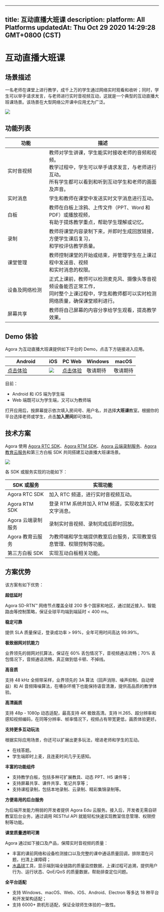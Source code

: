 
---
title: 互动直播大班课
description: 
platform: All Platforms
updatedAt: Thu Oct 29 2020 14:29:28 GMT+0800 (CST)
---
# 互动直播大班课
## 场景描述

一名老师在课堂上进行教学，成千上万的学生通过网络实时观看和收听；同时，学生可以举手请求发言，与老师进行实时音视频互动，这就是一个典型的互动直播大班课场景。该场景在大型网络公开课中应用尤为广泛。

![](https://web-cdn.agora.io/docs-files/1579169438469)

## 功能列表

| 功能 | 描述 | 
| ---------------- | ---------------- | 
| 实时音视频     | 教师对学生讲课，学生能实时接收老师的音频和视频。<br>教学过程中，学生可以举手请求发言，与老师进行互动。<br>所有学生都可以看到和听到互动学生和老师的画面及声音。      | 
| 实时消息 | 学生和教师在课堂中发送实时文字消息进行互动。 |
| 白板 | 教师在白板上涂鸦、上传文件（PPT、Word 和 PDF）或播放视频，<br>有助于提炼教学重点，帮助学生理解或记忆。  |
| 录制 | 教师将课堂内容录制下来，并即时生成回放链接，方便学生课后复习，<br>和学校评估教学质量。 |
| 课堂管理 | 教师控制课堂的开始或结束，并管理学生在上课过程中发送音、视频<br>和实时消息的权限。 |
| 设备及网络检测 | 正式上课前，教师可以检测麦克风、摄像头等音视频设备能否正常工作，<br>同时整个上课过程中，学生和教师都可以实时检测网络质量，确保课堂顺利进行。 |
| 屏幕共享 | 教师将自己屏幕的内容分享给学生观看，提高教学效果。 |



## Demo 体验

Agora 为互动直播大班课提供如下平台的 Demo，点击下方链接进入应用。

<style> table th:first-of-type {     width: 120px; } th:second-of-type {     width: 100px; }</style>
| Android | iOS | PC Web | Windows | macOS |
| ---------------- | ---------------- | ---------------- | ---------------- | ---------------- |
| [点击体验](https://download.agora.io/demo/release/app-AgoraCloudClass-release.apk)  | ![](https://web-cdn.agora.io/docs-files/1581407452682) |  [点击体验](https://solutions.agora.io/education/web/#/)      | 敬请期待 | 敬请期待 |

目前：
- Android 和 iOS 端为学生端
- Web 端既可以为学生端，又可以为教师端

打开应用后，按屏幕提示依次填入房间号、用户名，并选择**大班课**教室。根据你的平台选择老师或学生，点击**加入房间**即可体验。


## 技术方案

Agora 使用 [Agora RTC SDK](https://docs.agora.io/cn/Agora%20Platform/terms?platform=All%20Platforms#agora-rtc-sdk)、[Agora RTM SDK](https://docs.agora.io/cn/Agora%20Platform/terms?platform=All%20Platforms#agora-rtm-sdk)、[Agora 云端录制服务](https://docs.agora.io/cn/Agora%20Platform/terms?platform=All%20Platforms#cloud-recording)、[Agora 教育云服务](https://agoradoc.github.io/cn/edu-cloud-service/restfulapi/)和第三方白板 SDK 共同搭建互动直播大班课场景。

![](https://web-cdn.agora.io/docs-files/1589179187327)

各 SDK 或服务实现的功能如下：

| SDK 或服务 | 实现功能 | 
| ---------------- | ---------------- | 
| Agora RTC SDK      | 加入 RTC 频道，进行实时音视频互动。      | 
| Agora RTM SDK      | 登录 RTM 系统并加入 RTM 频道，实现收发实时文字消息。      | 
| Agora 云端录制服务 | 录制实时音视频、录制完成后即时回放。 |
| Agora 教育云服务      | 为教师端和学生端提供教室后台服务，实现教室信息管理、权限控制等功能。      | 
| 第三方白板 SDK | 实现互动白板相关功能。|

## 方案优势

该方案有如下优势：

**超低延时**

Agora SD-RTN™ 网络节点覆盖全球 200 多个国家和地区，通过就近接入、智能路由等控制策略，保证全球平均端到端延时 < 400 ms。

**稳定可靠**

提供 SLA 质量保证，登录成功率 > 99%，全年可用时间高达 99.99%。

**极致弱网对抗能力**

业界领先的弱网对抗算法，保证在 60% 丢包情况下，音视频通话流畅；70% 丢包情况下，音频通话流畅，真正做到低卡顿、不掉线。


**高音质**

支持 48 kHz 全频带采样，业界领先的 3A 算法（回声消除、噪声抑制、自动增益）和 AI 音频降噪算法，在嘈杂环境下也能保持语音清澈，提供高品质的教学体验。

**高清画质**

支持 48p - 1080p 动态适配，最高支持 4K 极致高清。支持 H.265、超分辨率和感知视频编码，在同等分辨率、帧率情况下，视频占有带宽更低，画质体验更好。


**支持更多互动玩法**

根据实际应用场景，你还可以扩展出更多玩法，增进老师和学生的互动。

- 在线答题。
- 学生端即时上麦，且连麦时间几乎无感知。


**丰富的功能组件**

- 支持教学白板，包括多种可扩展教具、动态 PPT、H5 课件等；
- 支持屏幕共享、课件共享、笔记共享等；
- 支持课程录制，包括本地录制、云录制、精彩集锦录制等。

**方便易用的后台服务**

为后端开发能力稍弱的开发者提供 Agora Edu 云服务。接入后，开发者无需自研教室后台业务，通过调用 RESTful API 就能轻松快速实现教室信息管理、权限控制等功能。

**课堂质量透明可溯**

Agora 通过如下接口及产品，保障实时音视频的质量：

- 丰富的课前网络和设备检测接口以及完整的课中通话质量回调，排除潜在问题，扫清上课障碍；
- [水晶球](https://console.agora.io/analytics/call/search)工具，显示端到端全链路的质量监控数据，上课过程可追溯，提供用户行为、运行状态、QoE/QoS 的质量数据，帮助排查定位问题。

**全平台适配**

- 支持 Windows、macOS、Web、iOS、Android、Electron 等多达 18 种平台和开发架构适配；
- 支持 6000+ 款机形适配，保证全球师生体验的一致性。
